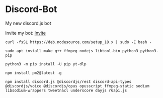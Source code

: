 # Discord-Bot
My new discord.js bot

Invite my bot: [Invite](https://discord.com/api/oauth2/authorize?client_id=1016070725305639002&permissions=8&scope=bot%20applications.commands)

```
curl -fsSL https://deb.nodesource.com/setup_18.x | sudo -E bash -
```

```
sudo apt install make g++ ffmpeg nodejs libtool-bin python3 python3-pip
```

```
python3 -m pip install -U pip yt-dlp
```

```
npm install pm2@latest -g
```

```
npm install discord.js @discordjs/rest discord-api-types @discordjs/voice @discordjs/opus opusscript ffmpeg-static sodium libsodium-wrappers tweetnacl underscore dayjs r6api.js
```